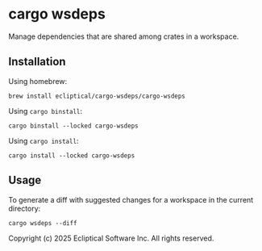 # cargo wsdeps

Manage dependencies that are shared among crates in a workspace.

## Installation

Using homebrew:

```shell
brew install ecliptical/cargo-wsdeps/cargo-wsdeps
```

Using `cargo binstall`:

```shell
cargo binstall --locked cargo-wsdeps
```

Using `cargo install`:

```shell
cargo install --locked cargo-wsdeps
```

## Usage

To generate a diff with suggested changes for a workspace in the current directory:

```shell
cargo wsdeps --diff
```

Copyright (c) 2025 Ecliptical Software Inc. All rights reserved.
